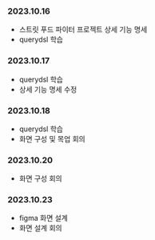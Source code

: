 ### 2023.10.16
+ 스트릿 푸드 파이터 프로젝트 상세 기능 명세
+ querydsl 학습
### 2023.10.17
+ querydsl 학습
+ 상세 기능 명세 수정
### 2023.10.18
+ querydsl 학습
+ 화면 구성 및 목업 회의
### 2023.10.20
+ 화면 구성 회의
### 2023.10.23
+ figma 화면 설계
+ 화면 설계 회의